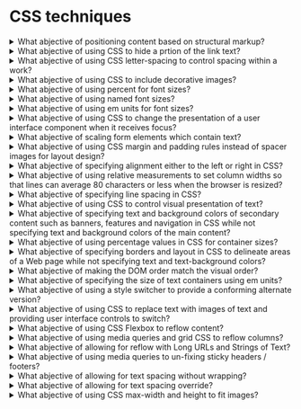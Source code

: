 # CSS techniques

<details>
  <summary>What abjective of positioning content based on structural markup?</summary>

The objective of this technique is to demonstrate how visual appearance may be enhanced via style sheets while still maintaining a meaningful presentation when style sheets are not applied. Using the positioning properties of CSS, content may be displayed at any position on the user's viewport. Using structural elements that the meaning of the content can still be determined when styling is not available.

**Procedure:**

1. Remove the style information from the document or turn off use of style sheets in the user agent.
2. Check that the structural relations and the meaning of the content are preserved.

[More >>](https://www.w3.org/WAI/WCAG22/Techniques/css/C6)

</details>

<details>
  <summary>What abjective of using CSS to hide a prtion of the link text?</summary>

The objective of this technique is to supplement the link text by adding additional text that describes the unique function of the link and styling the additional text so that is not rendered on the screen by user agents that support CSS. When information in the surrounding context is needed to interpret the displayed link text, this technique provides a complete description of the link's input function while permitting the less complete text to be displayed.

**Procedure:**

1. Check tat an element has been defined that confines its display to a pixel and hides the text.
2. Check that the element of that class is included in the content of the anchor.
3. Check that the combined content of the anchor describes the purpose of the link.

[More >>](https://www.w3.org/WAI/WCAG22/Techniques/css/C7)

</details>

<details>
  <summary>What abjective of using CSS letter-spacing to control spacing within a work?</summary>

The objective of this technique is to demonstrate how the visual appearance of spacing in text may be enhanced via style sheets while still maintaning meaningful text sequencing. The CSS letter-spacing property helps developers control the amount of white space between characters. This is recommended over adding blank characters to control the spacing, since the blank characters can change the meaning and pronunciation of the word.

**Procedure:**

1. Check wheter the CSS letter-spacing property was used to control spacing.

[More >>](https://www.w3.org/WAI/WCAG22/Techniques/css/C8)

</details>

<details>
  <summary>What abjective of using CSS to include decorative images?</summary>

The objective of this technique is to provide a mechanism to add purely decorative images and images used for visual formatting to Web content without requiring additional markup within the content. This makes it possible for assistive technologies to ignore the non-text content. Some user agents can ignore or turn off CSS at the user's request, so that background images included with CSS simply "disappear" and do not interfere with display settings such as enlarged fonts or high contrast settings.

**Procedure:**

1. Check for the presence of decorative images.
2. Check that they are included with CSS.

[More >>](https://www.w3.org/WAI/WCAG22/Techniques/css/C9)

</details>

<details>
  <summary>What abjective of using percent for font sizes?</summary>

The objective of this technique is to specify text font size proportionally so that user agents can scale content effectively. If a font-size is specified for the body element, all other elements inherit that value, unless overriden by a more specific selector.

**Procedure:**

1. Check that the value of the CSS property that defines the font size is a percentage.

[More >>](https://www.w3.org/WAI/WCAG22/Techniques/css/C12)

</details>

<details>
  <summary>What abjective of using named font sizes?</summary>

The objective of this technique is to specify a named font size that expresses the relative font size desired. These values provide hints so taht the user agent can choose a font-size relative to the inherited font-size.

**Procedure:**

1. Check that the value of the CSS property that defines the font size is one of xx-small, x-small, small, medium, large, x-large, xx-large, smaller, or larger.

[More >>](https://www.w3.org/WAI/WCAG22/Techniques/css/C13)

</details>

<details>
  <summary>What abjective of using em units for font sizes?</summary>

The objective of this technique is to specify text font size in em units so that user agents can scale content effectively. Since the em is a property of the font, it scales as the font changes size. If a font-size is specified for the body element, all other elements inherit that value, unless overridden by a more specific selector.

**Procedure:**

1. Check that the value of the CSS property that defines the font size is expressed in em units.

[More >>](https://www.w3.org/WAI/WCAG22/Techniques/css/C14)

</details>

<details>
  <summary>What abjective of using CSS to change the presentation of a user interface component when it receives focus?</summary>

The objective of this technique is to demonstrate how visual appearance may be enhanced via style sheets to provide visual feedback when an interactive element has focus or when a user hovers over it using a pointing device.

**Procedure:**

1. Using a keyboard, tab to he component.
2. Check that the focus indicator changes color.
3. Check that the focus indicator is removed when the component loses focus.

[More >>](https://www.w3.org/WAI/WCAG22/Techniques/css/C15)

</details>

<details>
  <summary>What abjective of scaling form elements which contain text?</summary>

The objective of this technique is to ehsure text-based form controls resize when text size is changed in the user agent. This will allow users to enter text and read what they have entered in input boxes because the text is displayed at the size required by the user.

**Procedure:**

1. Enter some text into text based form controls that receive user entered text.
2. Increase the text size of the content by 200%.
3. Check that the text in text based form controls has increased by 200%.

[More >>](https://www.w3.org/WAI/WCAG22/Techniques/css/C17)

</details>

<details>
  <summary>What abjective of using CSS margin and padding rules instead of spacer images for layout design?</summary>

Web designers sometimes use spacer images (usually 1x1 pixel, transparent GIFs) for better control over layout, for example in tables or to indent a paragraph. However, Cascading Style Sheets (CSS) allow sufficient control over layout to replace spacer images.

[More >>](https://www.w3.org/WAI/WCAG22/Techniques/css/C18)

</details>

<details>
  <summary>What abjective of specifying alignment either to the left or right in CSS?</summary>

This technique describes how to align blocks of text either left or right by setting the CSS text-align property.

**Procedure:**

1. Check that the text is aligned either left or right.

[More >>](https://www.w3.org/WAI/WCAG22/Techniques/css/C19)

</details>

<details>
  <summary>What abjective of using relative measurements to set column widths so that lines can average 80 characters or less when the browser is resized?</summary>

The purpose of this technique is to ensure that CSS is used in a way tat allows users to view content in such a way that line length can average 80 characters or less. This makes it possible for users with certain reading or vision disabilities that have trouble keeping their place when reading long lines of text to view and interact with the content more efficiently. This technique also allows for column width to grow wider as font sizes increase, which will reduce the possibility of clipping as the text size increases.

**Procedure:**

1. Test to see that the coluns are defined in relative units.
2. Check to see that line length can be set to 80 characters or less by resizing the browser window.

[More >>](https://www.w3.org/WAI/WCAG22/Techniques/css/C20)

</details>

<details>
  <summary>What abjective of specifying line spacing in CSS?</summary>

Many people with cognitive disabilities have trouble tracking lines of text when a block of text is single spaced. Providing spacing between 1.5 to 2 allows them to start a new line more easily once they have finished the previous one.

**Procedure:**

1. Open content in a browser.
2. Check that the spacing between lines in blocks of text is between 1.5 and 2.

[More >>](https://www.w3.org/WAI/WCAG22/Techniques/css/C21)

</details>

<details>
  <summary>What abjective of using CSS to control visual presentation of text?</summary>

The objective of this technique is to demonstrate how CSS can be used to control the visuaal presentation of text. This will allow users to modify, via the user agent, the visual characteristics of the text to meet their requirement. The text characteristics include aspects such as size, color, font family and relative placement.

**Procedure:**

1. Check whether CSS properties were used to control the visual presentation of text.

[More >>](https://www.w3.org/WAI/WCAG22/Techniques/css/C22)

</details>

<details>
  <summary>What abjective of specifying text and background colors of secondary content such as banners, features and navigation in CSS while not specifying text and background colors of the main content?</summary>

Some Web pages use colors to identify different groupings. The objective of this technique is to allow users to select specific color combinations for the text and background of the main content while retaning visual clues to the groupings and organization of the web page. When a user overrides the foreground colors of all the text on a page, visual clues to the grouping and organization of the Web page may be lost, making it much more difficult to understand and use.

**Procedure:**

1. Change the text, link and background colors in the browser settings so they are different from the default color and different from those specified in the secondary content.
2. Check that the main content uses the new text, link and background colors.
3. Check that the colors of the text, links and backgrounds in the secondary content has not changed.

[More >>](https://www.w3.org/WAI/WCAG22/Techniques/css/C23)

</details>

<details>
  <summary>What abjective of using percentage values in CSS for container sizes?</summary>

The objective of this technique is to enable users to increase the size of text without having to scroll horizontally to read that text. To use this technique, an author specifies the width of text containers using percent values.

**Procedure:**

1. Check that all container widths are specified as percentage values.
2. Increase the text size to 200%.
3. Check to make sure that horizontal scrolling is not required to read any line of text.
4. Check that all text is still visible on the page.

[More >>](https://www.w3.org/WAI/WCAG22/Techniques/css/C24)

</details>

<details>
  <summary>What abjective of specifying borders and layout in CSS to delineate areas of a Web page while not specifying text and text-background colors?</summary>

The intent of this technique is to specify boders and layout using CSS and leave text and background colors to render according to the user's browser and/or operating system settings. This allows users to view the text in the colors they require while maintaining other aspects of the layout and page design such as columns of text, borders around sections or vertical lines between a menu and main content area. It will also prevent some display issues in some browsers when pages contain Javascript pop-up boxes or drop-down menus and have the colors overridden.

**Procedure:**

1. Open the Web page in a browser that allows users to change colors of HTML content.
2. Change the text, link and background colors in the browser settings so they are different than those currently set in the browser.
3. Return to the page and check that it is sisplaying the page in the new text link and background colors.
4. Check that any borders are still displayed and that the layout is retained.

[More >>](https://www.w3.org/WAI/WCAG22/Techniques/css/C25)

</details>

<details>
  <summary>What abjective of making the DOM order match the visual order?</summary>

The objective of this technique is to ensure that the order of content in the source code is the same as the visual presentation of the content. The order of content in the source code can be changed by the author to any number of visual presentations with CSS. Each order may be meaningful in itsef bu may cause confusion for assistive technology users.

**Procedure:**

1. Visually eamine the order of the content in the Web page as it is presented to the end user.
2. Examine the elements in the DOM using a tool that allows you to see the DOM.
3. Ensure that the order of the content in the source code sections match the visual presentation of the content in the Web page.

[More >>](https://www.w3.org/WAI/WCAG22/Techniques/css/C27)

</details>

<details>
  <summary>What abjective of specifying the size of text containers using em units?</summary>

The objective of this technique is to specify the width and/or height of containers, that contain thext or that will accept text input, in em units. This will allow user agents that support text resizing to resize the text containers in line with changes in text size settings.

**Procedure:**

1. Identify containers that contain text or allow text input.
2. Check the container's width and/or height are specified in em units.

[More >>](https://www.w3.org/WAI/WCAG22/Techniques/css/C28)

</details>

<details>
  <summary>What abjective of using a style switcher to provide a conforming alternate version?</summary>

The objective of this technique is to demonstrate how CSS can be used in combination with scripting to provide conforming alternate versions of a Web page. In this technique, an author provides alternative views of the content by providing controls that adjust the CSS that is used to control the visual presentation of content. Controls provided withing the Web page allow users to select or modify the presentation in a way that meets the success criterion at the level claimed.

**Procedure:**

1. Check that the Web page contains controls that allow users to select alternate presentations.
2. Check that the control changes the presentation by modifying individual CSS style properties or by activationg an alternate style sheet.
3. Verify that the resulting page is a conforming alternate version for the original page.

[More >>](https://www.w3.org/WAI/WCAG22/Techniques/css/C29)

</details>

<details>
  <summary>What abjective of using CSS to replace text with images of text and providing user interface controls to switch?</summary>

The objective of this technique is to demonstrate how CSS can be used to replace structured HTML text with images of text in a way that makes it possible for users to view content according to their preferences. To use this technique, an author starts by creating an HTML page that uses semantic elements to mark up the structure of the page. The autor then designs two or more stylesheets for that page. One stylesheet presents the HTML text as text and the second uses CSS features to replace some of the HTML text with images of text. Finally, though the use of server-size or client-side scripting, the author provides a control that allows the user to switch between the available views.

**Procedure:**

1. Check that the Web page includes a control that allows users to select an alternate presentation.
2. Check that when the control is activated the resulting page includes text (programmatically determined text) wherever images of text had been used.

[More >>](https://www.w3.org/WAI/WCAG22/Techniques/css/C30)

</details>

<details>
  <summary>What abjective of using CSS Flexbox to reflow content?</summary>

The objective of this technique is to present content without introducing a horizontal scroll bar at a width equivalent to 320 CSS pixels, or a vertical scroll bar at a height equivalent to 256 CSS pixels for text intended to scroll horizontally. This is done by using layout techniques that adapt to the available viewport space.

**Procedure:**

1. Display the web page in a user agent capable of 400% zoom and set the viewport dimensions (in CSS pixels) to 1280 wide and 1024 high.
2. Zoom in by 400%.
3. For content read horizontally, check that all content and functionality is available without horizontal scrolling.
4. For content read vertically, check tat all content and functionality is available without vertical scrolling.

[More >>](https://www.w3.org/WAI/WCAG22/Techniques/css/C31)

</details>

<details>
  <summary>What abjective of using media queries and grid CSS to reflow columns?</summary>

The objective of this technique is to be able to present content without introducing a horizontal scroll bar at a width equivalent to 320 CSS pixels, or a vertical scroll bar at a height equivalent to 256 CSS pixels for text intended to scroll horizontally. This is done using layout techniques that adapt to the available viewport space.

**Procedure:**

1. Display the web page in a user agent capable of 400% zoom and set the viewport dimensions (in CSS pixels) to 1280 wide and 1024 high.
2. Zoom in by 400%.
3. For content read horizontally, check that all content and functionality is available without horizontal scrolling.
4. For content read vertically, check tat all content and functionality is available without vertical scrolling.

[More >>](https://www.w3.org/WAI/WCAG22/Techniques/css/C32)

</details>

<details>
  <summary>What abjective of allowing for reflow with Long URLs and Strings of Text?</summary>

Long sets of characters without a space, such as URLs shown as content, can break reflow when the page is zoomed. The objective of this technique is to present URLs without introducing a horizontal scroll bar at a width equivalent to 320 CSS pixels or a vertical scroll bar at a height equivalent to 256 CSS pixels. This is done by using CSS techniques that adapt to the available viewport space. Note: Using a human readable text link, rather than a long URL, is better for usability and accessibility.

**Procedure:**

1. Display the web page in a user agent capable of 400% zoom and set the viewport dimensions (in CSS pixels) to 1280 wide and 1024 high.
2. Zoom in by 400%.
3. For content read horizontally, check that all content and functionality is available without horizontal scrolling.
4. For content read vertically, check tat all content and functionality is available without vertical scrolling.

[More >>](https://www.w3.org/WAI/WCAG22/Techniques/css/C33)

</details>

<details>
  <summary>What abjective of using media queries to un-fixing sticky headers / footers?</summary>

The objective of this technique is to be able to present content with sticky headers and footers when there is enough space. This is done by using min-height, max-height, and min-width media queries techniques that adapt to the available space of the viewport.

**Procedure:**

1. Display content of a device / user agent in portrait mode.
2. Change the orientation to landscape.
3. Check whether the sticky header and footer will be un-fixed depending on the existing media query settings.
4. Display content on a desktop / user agent at a starting viewport width of 1280x1024 CSS pixels.
5. Change the viewport size in width and height or use the zoom function of the browser.
6. Check whether the sticky header and footer will be un-fixed at specific sizes depending on the existing media query settings.

[More >>](https://www.w3.org/WAI/WCAG22/Techniques/css/C34)

</details>

<details>
  <summary>What abjective of allowing for text spacing without wrapping?</summary>

The objective of this technique is to allow a user to override text spacgin via user stylesheet, bookmarklet, extension, or application. Increased spacing between paragraphs, lines, words, and characters benefits people with low vision or some cognitive disabilities. Content needs to allow spacing changes without loss of content or functionality by allowing the elements containing the text to expand as needed.

**Procedure:**

1. Set zoom level to 100%.
2. Use a tool or another mechanism to apply the text spacing metrics (line height, and paragraph, letter, and word spacing), such as the Text Spacing Bookmarklet or a user style browser plugin.
3. Check that all content and functionality is available e.g., text in containers is not truncated and does not overlap other content.

[More >>](https://www.w3.org/WAI/WCAG22/Techniques/css/C35)

</details>

<details>
  <summary>What abjective of allowing for text spacing override?</summary>

The objective of this technique is to allow a user to override text spacgin via user stylesheet, bookmarklet, extension, or application. Increased spacing between paragraphs, lines, words, and characters benefits people with low vision or some cognitive disabilities. Content needs to allow spacing changes without loss of content or functionality, so text containers must either have room for the text to expand or the container must be able to expand. This technique will typically apply to short strings of text such as in a navigation bar, as longer strings of text are increasingly likely to require wrapping to be readable when styles are changed.

**Procedure:**

1. Set zoom level to 100%.
2. Use a tool or another mechanism to apply the text spacing metrics (line height, and paragraph, letter, and word spacing), such as the Text Spacing Bookmarklet or a user style browser plugin.
3. Check that all content and functionality is available e.g., text in containers is not truncated and does not overlap other content.

[More >>](https://www.w3.org/WAI/WCAG22/Techniques/css/C36)

</details>

<details>
  <summary>What abjective of using CSS max-width and height to fit images?</summary>

The objective of this technique is to be able to present images without introducing a horizontal scroll bar at a width equivalent to 320 CSS pixels, or a vertical scroll bar at a height equivalent to 256 CSS pixels for content intended to scroll horizontally. This is done by using CSS max-width and height property techniques that adapt to the available space and keep the original demensions of the image.

**Procedure:**

1. Display the web page in a user agent capable of 400% zoom and set the viewport dimensions (in CSS pixels) to 1280 wide and 1024 high.
2. Zoom in by 400%.
3. For content read horizontally, check that all images fit in their available space without horizontal scrolling.
4. For content read vertically, check that all images fit in their available space without vertical scrolling.

[More >>](https://www.w3.org/WAI/WCAG22/Techniques/css/C37)

</details>
